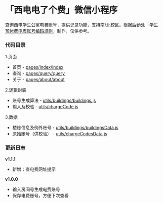 # 「西电电了个费」微信小程序

查询西电学生公寓电费账号，提供记录功能，支持南/北校区。根据后勤处「[学生预付费电表账号编码规则](http://see.xidian.edu.cn/html/news/9179.html)」制作，仅供参考。

### 代码目录

1.页面


* 首页 - [pages/index/index](./miniprogram/pages/index)
* 查询 - [pages/query/query](./miniprogram/pages/query)
* 关于 - [pages/about/about](./miniprogram/pages/about)

2.逻辑封装

* 账号生成算法 - [utils/buildings/buildings.js](./miniprogram/utils/buildings/buildings.js)
* 输入及校验 - [utils/chargeCode.js](./miniprogram/utils/chargeCode.js)

3.数据

* 楼栋信息及例外账号 - [utils/buildings/buildingsData.js](./miniprogram/utils/buildings/buildingsData.js)
* 原始账号（供校验） - [utils/chargeCodesData.js](./miniprogram/utils/chargeCodesData.js)

### 更新日志

**v1.1.1**

* 新增：查电费网址提示

**v1.0.0**

* 输入房间号生成电费账号
* 保存电费账号，方便下次查看
